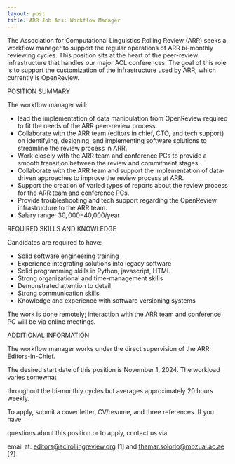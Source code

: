 ```yaml
---
layout: post
title: ARR Job Ads: Workflow Manager
---
```


The Association for Computational Linguistics Rolling Review (ARR) seeks a workflow manager to support the regular operations of ARR bi-monthly reviewing cycles. This position sits at the heart of the peer-review infrastructure that handles our major ACL conferences. The goal of this role is to support the customization of the infrastructure used by ARR, which currently is OpenReview.

POSITION SUMMARY

The workflow manager will:

* lead the implementation of data manipulation from OpenReview required to fit the needs of the ARR peer-review process.
* Collaborate with the ARR team (editors in chief, CTO, and tech support) on identifying, designing, and implementing software solutions to streamline the review process in ARR.
* Work closely with the ARR team and conference PCs to provide a smooth transition between the review and commitment stages.
* Collaborate with the ARR team and support the implementation of data-driven approaches to improve the review process at ARR.
* Support the creation of varied types of reports about the review process for the ARR team and conference PCs.
* Provide troubleshooting and tech support regarding the OpenReview infrastructure to the ARR team.
* Salary range: $30,000-$40,000/year 

REQUIRED SKILLS AND KNOWLEDGE

Candidates are required to have:

* Solid software engineering training 
* Experience integrating solutions into legacy software
* Solid programming skills in Python, javascript, HTML
* Strong organizational and time-management skills
* Demonstrated attention to detail
* Strong communication skills
* Knowledge and experience with software versioning systems

The work is done remotely; interaction with the ARR team and conference PC will be via online meetings.

ADDITIONAL INFORMATION

The workflow manager works under the direct supervision of the ARR Editors-in-Chief.

The desired start date of this position is November 1, 2024. The workload varies somewhat

throughout the bi-monthly cycles but averages approximately 20 hours weekly.

To apply, submit a cover letter, CV/resume, and three references. If you have

questions about this position or to apply, contact us via

email at: editors@aclrollingreview.org [1] and thamar.solorio@mbzuai.ac.ae [2].
